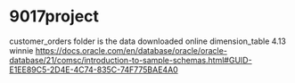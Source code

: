 # 9017project

customer_orders folder is the data downloaded online
dimension_table 4.13 winnie
https://docs.oracle.com/en/database/oracle/oracle-database/21/comsc/introduction-to-sample-schemas.html#GUID-E1EE89C5-2D4E-4C74-835C-74F775BAE4A0
